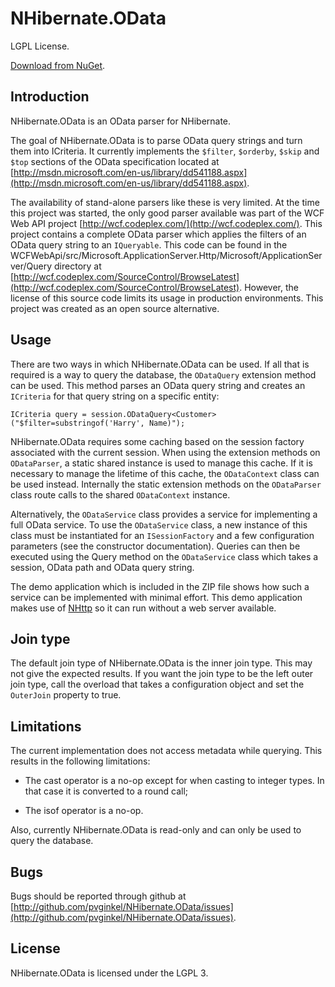 # NHibernate.OData

LGPL License.

[Download from NuGet](http://nuget.org/packages/NHibernate.OData).

## Introduction

NHibernate.OData is an OData parser for NHibernate.

The goal of NHibernate.OData is to parse OData query strings and turn them
into ICriteria. It currently implements the `$filter`, `$orderby`, `$skip` and
`$top` sections of the OData specification located at
[http://msdn.microsoft.com/en-us/library/dd541188.aspx](http://msdn.microsoft.com/en-us/library/dd541188.aspx).

The availability of stand-alone parsers like these is very limited. At the time
this project was started, the only good parser available was part
of the WCF Web API project [http://wcf.codeplex.com/](http://wcf.codeplex.com/).
This project contains a complete OData parser which applies the filters
of an OData query string to an `IQueryable`. This code can be found in the
WCFWebApi/src/Microsoft.ApplicationServer.Http/Microsoft/ApplicationServer/Query
directory at [http://wcf.codeplex.com/SourceControl/BrowseLatest](http://wcf.codeplex.com/SourceControl/BrowseLatest).
However, the license of this source code limits its usage in production
environments. This project was created as an open source alternative.

## Usage

There are two ways in which NHibernate.OData can be used. If all that is required
is a way to query the database, the `ODataQuery` extension method can be used.
This method parses an OData query string and creates an `ICriteria` for that
query string on a specific entity:

    ICriteria query = session.ODataQuery<Customer>("$filter=substringof('Harry', Name)");

NHibernate.OData requires some caching based on the session factory associated
with the current session. When using the extension methods on `ODataParser`,
a static shared instance is used to manage this cache. If it is necessary to
manage the lifetime of this cache, the `ODataContext` class can be used instead.
Internally the static extension methods on the `ODataParser` class route calls
to the shared `ODataContext` instance.

Alternatively, the `ODataService` class provides a service for implementing
a full OData service. To use the `ODataService` class, a new instance of this
class must be instantiated for an `ISessionFactory` and a few configuration
parameters (see the constructor documentation). Queries can then be
executed using the Query method on the `ODataService` class which takes a
session, OData path and OData query string.

The demo application which is included in the ZIP file shows how such a service
can be implemented with minimal effort. This demo application makes use of
[NHttp](http://github.com/pvginkel/NHttp) so it can run without a web
server available.

## Join type

The default join type of NHibernate.OData is the inner join type. This may not give
the expected results. If you want the join type to be the left outer join type, call the
overload that takes a configuration object and set the `OuterJoin` property to true.

## Limitations

The current implementation does not access metadata while querying. This
results in the following limitations:

* The cast operator is a no-op except for when casting to integer types. In that case it is converted to a round call;

* The isof operator is a no-op.

Also, currently NHibernate.OData is read-only and can only be used to query
the database.

## Bugs

Bugs should be reported through github at
[http://github.com/pvginkel/NHibernate.OData/issues](http://github.com/pvginkel/NHibernate.OData/issues).

## License

NHibernate.OData is licensed under the LGPL 3.
